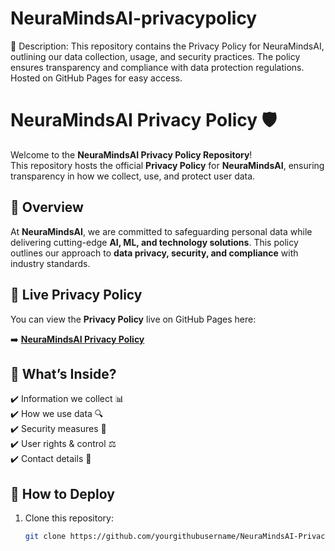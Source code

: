 # NeuraMindsAI-privacypolicy
📌 Description: This repository contains the Privacy Policy for NeuraMindsAI, outlining our data collection, usage, and security practices. The policy ensures transparency and compliance with data protection regulations. Hosted on GitHub Pages for easy access.
# NeuraMindsAI Privacy Policy 🛡️  

Welcome to the **NeuraMindsAI Privacy Policy Repository**!  
This repository hosts the official **Privacy Policy** for **NeuraMindsAI**, ensuring transparency in how we collect, use, and protect user data.  

## 📌 Overview  
At **NeuraMindsAI**, we are committed to safeguarding personal data while delivering cutting-edge **AI, ML, and technology solutions**. This policy outlines our approach to **data privacy, security, and compliance** with industry standards.  

## 🔗 Live Privacy Policy  
You can view the **Privacy Policy** live on GitHub Pages here:  

➡️ [**NeuraMindsAI Privacy Policy**](https://yourgithubusername.github.io/NeuraMindsAI-PrivacyPolicy/privacy-policy.html)  

## 📄 What’s Inside?  
✔️ Information we collect 📊  
✔️ How we use data 🔍  
✔️ Security measures 🔐  
✔️ User rights & control ⚖️  
✔️ Contact details 📧  

## 🚀 How to Deploy  
1. Clone this repository:  
   ```sh
   git clone https://github.com/yourgithubusername/NeuraMindsAI-PrivacyPolicy.git
